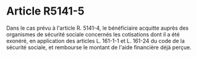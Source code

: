 # Article R5141-5

Dans le cas prévu à l'article R. 5141-4, le bénéficiaire acquitte auprès des organismes de sécurité sociale concernés les cotisations dont il a été exonéré, en application des articles L. 161-1-1 et L. 161-24 du code de la sécurité sociale, et rembourse le montant de l'aide financière déjà perçue.
